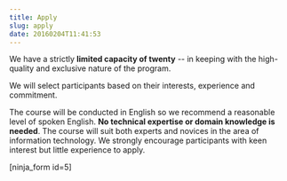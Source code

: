 ```yaml
---
title: Apply
slug: apply
date: 20160204T11:41:53
---
```


We have a strictly **limited capacity of twenty** -- in keeping with the high-quality and exclusive nature of the program.

We will select participants based on their interests, experience and commitment.

The course will be conducted in English so we recommend a reasonable level of spoken English. **No technical expertise or domain knowledge is needed**. The course will suit both experts and novices in the area of information technology. We strongly encourage participants with keen interest but little experience to apply.

[ninja_form id=5]